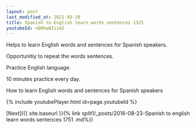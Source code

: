 ```yaml
---
layout: post
last_modified_at: 2021-03-29
title: Spanish to English learn words sentences 1325 
youtubeId: nD8hw6IizmI
---
```

 
 
Helps to learn English words and sentences for Spanish speakers.

Opportunitiy to repeat the words sentences. 

Practice English language. 
 
10 minutes practice every day. 
 
How to learn English words and sentences for Spanish speakers 
 
{% include youtubePlayer.html id=page.youtubeId %}
 
 
[Next]({{ site.baseurl }}{% link  split1/_posts/2016-08-23-Spanish to english learn words sentences 1751 .md%})
 
